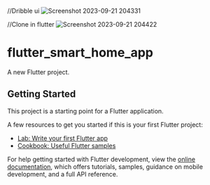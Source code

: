 //Dribble ui
![Screenshot 2023-09-21 204331](https://github.com/krrish9958/Smart-HomeApp_ui/assets/114428213/7c338393-95ff-4c6b-897f-0d308db53a67)

//Clone in flutter
![Screenshot 2023-09-21 204422](https://github.com/krrish9958/Smart-HomeApp_ui/assets/114428213/0e93ccdc-69aa-4d22-8251-f7885f9d4d27)

# flutter_smart_home_app

A new Flutter project.

## Getting Started

This project is a starting point for a Flutter application.

A few resources to get you started if this is your first Flutter project:

- [Lab: Write your first Flutter app](https://docs.flutter.dev/get-started/codelab)
- [Cookbook: Useful Flutter samples](https://docs.flutter.dev/cookbook)

For help getting started with Flutter development, view the
[online documentation](https://docs.flutter.dev/), which offers tutorials,
samples, guidance on mobile development, and a full API reference.

